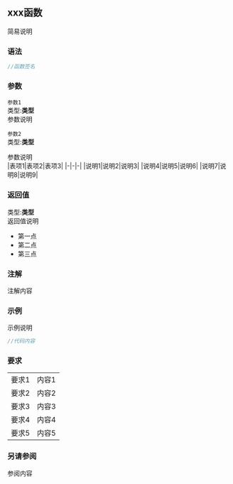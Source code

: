 ## xxx函数
简易说明  
  
### 语法
```cpp
//函数签名
```
  
### 参数
  
`参数1`  
类型:**类型**  
参数说明  
  
`参数2`  
类型:**类型**  
  
参数说明  
|表项1|表项2|表项3|
|-|-|-|
|说明1|说明2|说明3|
|说明4|说明5|说明6|
|说明7|说明8|说明9|
  
### 返回值
类型:**类型**  
返回值说明  
- 第一点
- 第二点
- 第三点
  
### 注解
注解内容  
  
### 示例
示例说明  
```cpp
//代码内容
```
  
### 要求
| | |
|-|-|
|要求1|内容1|
|要求2|内容2|
|要求3|内容3|
|要求4|内容4|
|要求5|内容5|
  
### 另请参阅
参阅内容  
  
